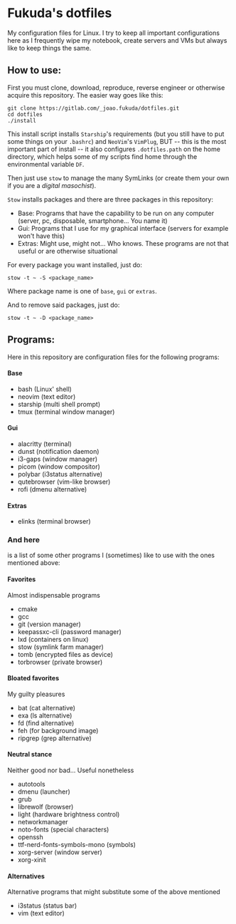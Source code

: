 # Fukuda's dotfiles

My configuration files for Linux. I try to keep all important configurations here as I frequently wipe my notebook, create servers and VMs but always like to keep things the same.

## How to use:

First you must clone, download, reproduce, reverse engineer or otherwise acquire this repository. The easier way goes like this:

```
git clone https://gitlab.com/_joao.fukuda/dotfiles.git
cd dotfiles
./install
```

This install script installs `Starship`'s requirements (but you still have to put some things on your `.bashrc`) and `NeoVim`'s `VimPlug`, BUT -- this is the most important part of install --  it also configures `.dotfiles.path` on the home directory, which helps some of my scripts find home through the environmental variable `DF`.

Then just use `stow` to manage the many SymLinks (or create them your own if you are a *digital masochist*).

`Stow` installs packages and there are three packages in this repository:
* Base: Programs that have the capability to be run on any computer (server, pc, disposable, smartphone... You name it)
* Gui: Programs that I use for my graphical interface (servers for example won't have this)
* Extras: Might use, might not... Who knows. These programs are not that useful or are otherwise situational

For every package you want installed, just do:

```
stow -t ~ -S <package_name>
```

Where package name is one of `base`, `gui` or `extras`.

And to remove said packages, just do:

```
stow -t ~ -D <package_name>
```

## Programs:

Here in this repository are configuration files for the following programs:

#### Base

* bash (Linux' shell)
* neovim (text editor)
* starship (multi shell prompt)
* tmux (terminal window manager)

#### Gui

* alacritty (terminal)
* dunst (notification daemon)
* i3-gaps (window manager)
* picom (window compositor)
* polybar (i3status alternative)
* qutebrowser (vim-like browser)
* rofi (dmenu alternative)

#### Extras

* elinks (terminal browser)

### And here
is a list of some other programs I (sometimes) like to use with the ones mentioned above:

#### Favorites
Almost indispensable programs

* cmake
* gcc
* git (version manager)
* keepassxc-cli (password manager)
* lxd (containers on linux)
* stow (symlink farm manager)
* tomb (encrypted files as device)
* torbrowser (private browser)

#### Bloated favorites
My guilty pleasures

* bat (cat alternative)
* exa (ls alternative)
* fd (find alternative)
* feh (for background image)
* ripgrep (grep alternative)

#### Neutral stance
Neither good nor bad... Useful nonetheless

* autotools
* dmenu (launcher)
* grub
* librewolf (browser)
* light (hardware brightness control)
* networkmanager
* noto-fonts (special characters)
* openssh
* ttf-nerd-fonts-symbols-mono (symbols)
* xorg-server (window server)
* xorg-xinit

#### Alternatives
Alternative programs that might substitute some of the above mentioned

* i3status (status bar)
* vim (text editor)

